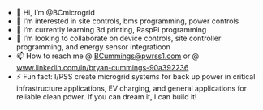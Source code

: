 - 👋 Hi, I’m @BCmicrogrid
- 👀 I’m interested in site controls, bms programming, power controls
- 🌱 I’m currently learning 3d printing, RaspPi programming
- 💞️ I’m looking to collaborate on device controls, site controller programming, and energy sensor integratioon
- 📫 How to reach me @ BCummings@pwrss1.com or @ www.linkedin.com/in/bryan-cummings-90a392236
- ⚡ Fun fact: I/PSS create microgrid systems for back up power in critical infrastructure applications, EV charging, and general applications for reliable clean power. If you can dream it, I can build it!

<!---
BCmicrogrid/BCmicrogrid is a ✨ special ✨ repository because its `README.md` (this file) appears on your GitHub profile.
You can click the Preview link to take a look at your changes.
--->
